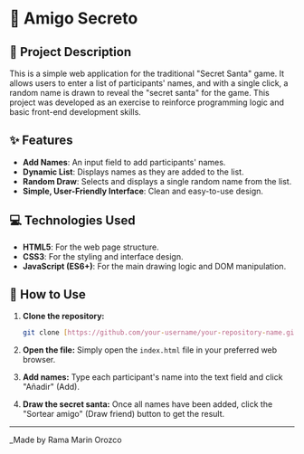 # 🎲 Amigo Secreto 

## 📝 Project Description
This is a simple web application for the traditional "Secret Santa" game. It allows users to enter a list of participants' names, and with a single click, a random name is drawn to reveal the "secret santa" for the game. This project was developed as an exercise to reinforce programming logic and basic front-end development skills.

## ✨ Features
* **Add Names**: An input field to add participants' names.
* **Dynamic List**: Displays names as they are added to the list.
* **Random Draw**: Selects and displays a single random name from the list.
* **Simple, User-Friendly Interface**: Clean and easy-to-use design.

## 💻 Technologies Used
* **HTML5**: For the web page structure.
* **CSS3**: For the styling and interface design.
* **JavaScript (ES6+)**: For the main drawing logic and DOM manipulation.

## 🚀 How to Use
1.  **Clone the repository:**
    ```bash
    git clone [https://github.com/your-username/your-repository-name.git](https://github.com/your-username/your-repository-name.git)
    ```
2.  **Open the file:** Simply open the `index.html` file in your preferred web browser.

3.  **Add names:** Type each participant's name into the text field and click "Añadir" (Add).

4.  **Draw the secret santa:** Once all names have been added, click the "Sortear amigo" (Draw friend) button to get the result.

---
_Made by Rama Marin Orozco
